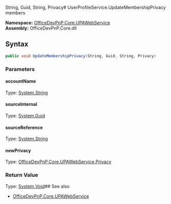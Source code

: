String, Guid, String, Privacy# UserProfileService.UpdateMembershipPrivacy members
  

**Namespace:** [OfficeDevPnP.Core.UPAWebService](OfficeDevPnP.Core.UPAWebService.md)  
**Assembly:** OfficeDevPnP.Core.dll  
## Syntax
```C#
public void UpdateMembershipPrivacy(String, Guid, String, Privacy)
```
### Parameters
#### accountName
Type: [System.String](System.String.md) 
#### 
#### sourceInternal
Type: [System.Guid](System.Guid.md) 
#### 
#### sourceReference
Type: [System.String](System.String.md) 
#### 
#### newPrivacy
Type: [OfficeDevPnP.Core.UPAWebService.Privacy](OfficeDevPnP.Core.UPAWebService.Privacy.md) 
#### 
### Return Value
Type: [System.Void](System.Void.md)## See also
- [OfficeDevPnP.Core.UPAWebService](OfficeDevPnP.Core.UPAWebService.md)
